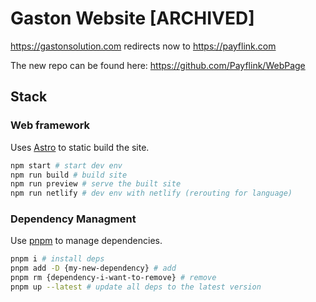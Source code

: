 # Gaston Website [ARCHIVED]

<https://gastonsolution.com> redirects now to <https://payflink.com>

The new repo can be found here: <https://github.com/Payflink/WebPage>

## Stack

### Web framework

Uses [Astro](https://astro.build/) to static build the site.

```sh
npm start # start dev env
npm run build # build site
npm run preview # serve the built site
npm run netlify # dev env with netlify (rerouting for language)
```

### Dependency Managment

Use [pnpm](https://pnpm.io/) to manage dependencies.
```sh
pnpm i # install deps
pnpm add -D {my-new-dependency} # add
pnpm rm {dependency-i-want-to-remove} # remove
pnpm up --latest # update all deps to the latest version 
```